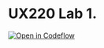 # UX220 Lab 1.

[![Open in Codeflow](https://developer.stackblitz.com/img/open_in_codeflow.svg)](https:///pr.new/rhildred/UX220-Lab-1)
